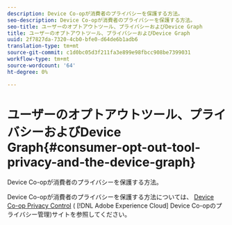 ```yaml
---
description: Device Co-opが消費者のプライバシーを保護する方法。
seo-description: Device Co-opが消費者のプライバシーを保護する方法。
seo-title: ユーザーのオプトアウトツール、プライバシーおよびDevice Graph
title: ユーザーのオプトアウトツール、プライバシーおよびDevice Graph
uuid: 2f7827da-7320-4cb0-bfe0-d64de6b1adb6
translation-type: tm+mt
source-git-commit: c1d0bc05d3f211fa3e899e98fbcc908be7399031
workflow-type: tm+mt
source-wordcount: '64'
ht-degree: 0%

---
```



# ユーザーのオプトアウトツール、プライバシーおよびDevice Graph{#consumer-opt-out-tool-privacy-and-the-device-graph}

Device Co-opが消費者のプライバシーを保護する方法。

Device Co-opが消費者のプライバシーを保護する方法については、 [Device Co-op Privacy Control](https://cross-device-privacy.adobe.com/) ( [!DNL Adobe Experience Cloud] Device Co-opのプライバシー管理)サイトを参照してください。
